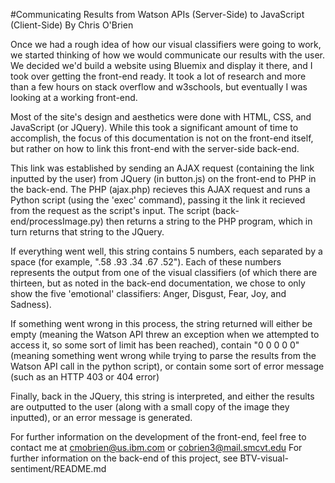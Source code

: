 #Communicating Results from Watson APIs (Server-Side) to JavaScript (Client-Side)
By Chris O'Brien

Once we had a rough idea of how our visual classifiers were going to work, we started thinking of how we would communicate our results with the user. We decided we'd build a website using Bluemix and display it there, and I took over getting the front-end ready. It took a lot of research and more than a few hours on stack overflow and w3schools, but eventually I was looking at a working front-end.

Most of the site's design and aesthetics were done with HTML, CSS, and JavaScript (or JQuery). While this took a significant amount of time to accomplish, the focus of this documentation is not on the front-end itself, but rather on how to link this front-end with the server-side back-end.

This link was established by sending an AJAX request (containing the link inputted by the user) from JQuery (in button.js) on the front-end to PHP in the back-end. The PHP (ajax.php) recieves this AJAX request and runs a Python script (using the 'exec' command), passing it the link it recieved from the request as the script's input. The script (back-end/processImage.py) then returns a string to the PHP program, which in turn returns that string to the JQuery.

If everything went well, this string contains 5 numbers, each separated by a space (for example, ".58 .93 .34 .67 .52"). Each of these numbers represents the output from one of the visual classifiers (of which there are thirteen, but as noted in the back-end documentation, we chose to only show the five 'emotional' classifiers: Anger, Disgust, Fear, Joy, and Sadness).

If something went wrong in this process, the string returned will either be empty (meaning the Watson API threw an exception when we attempted to access it, so some sort of limit has been reached), contain "0 0 0 0 0" (meaning something went wrong while trying to parse the results from the Watson API call in the python script), or contain some sort of error message (such as an HTTP 403 or 404 error)

Finally, back in the JQuery, this string is interpreted, and either the results are outputted to the user (along with a small copy of the image they inputted), or an error message is generated.

For further information on the development of the front-end, feel free to contact me at cmobrien@us.ibm.com or cobrien3@mail.smcvt.edu
For further information on the back-end of this project, see BTV-visual-sentiment/README.md
